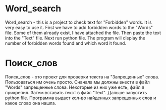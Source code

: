 # Word_search
Word_search - this is a project to check text for "Forbidden" words. It is very easy to use it. First we have to add forbidden words to the "Words" file. Some of them already exist, I have attached the file. Then paste the text into the "Text" file. Next run python file. The program will display the number of forbidden words found and which word it found.

# Поиск_слов
Поиск_слов - это проект для проверки текста на "Запрещенные" слова. Пользоваться им очень просто. Сначала мы должны внести в файл "Words" запрещенные слова. Некоторые из них уже есть, файл я прикрепил. Затем вставить текст в файл "Text". Дальше запустить python file. Программа выдаст кол-во найденных запрещенных слов и какое слово она нашла.
